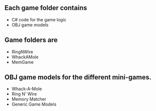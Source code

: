 ## Each game folder contains
* C# code for the game logic
* OBJ game models
## Game folders are
* RingNWire
* WhackAMole
* MemGame

## OBJ game models for the different mini-games. 
* Whack-A-Mole
* Ring N' Wire
* Memory Matcher
* Generic Game Models
